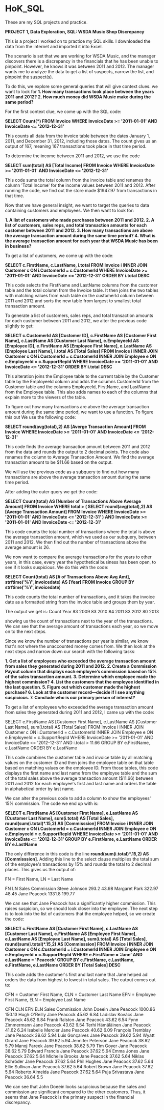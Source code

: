 # HoK_SQL
These are my SQL projects and practice.

**PROJECT 1, Data Exploration, SQL: WSDA Music Shop Discrepancy**

This is a project I worked on to practice my SQL skills. I downloaded the data from the internet and imported it into Excel.

The scenario is set that we are working for WSDA Music, and the manager discovers there is a discrepancy in the financials that he has been unable to pinpoint. However, he knows it was between 2011 and 2012. The manager wants me to analyze the data to get a list of suspects, narrow the list, and pinpoint the suspect(s).

To do this, we explore some general queries that will give context clues. we want to look for
**1. How many transactions took place between the years 2011 and 2012?
2. How much money did WSDA Music make during the same period?**

For the first context clue, we come up with the SQL code:

**SELECT
	Count(*)
FROM
	Invoice
WHERE
	InvoiceDate >= '2011-01-01' 
AND
	InvoiceDate <= '2012-12-31'**

This counts all data from the invoice table between the dates January 1, 2011, and December 31, 2012, including those dates. The count gives us an output of 167, meaning 167 transactions took place in that time period.

To determine the income between 2011 and 2012, we use the code

**SELECT
	sum(total) AS \[Total Income\]
FROM
	Invoice
WHERE
	InvoiceDate >= '2011-01-01' 
AND
	InvoiceDate <= '2012-12-31'**

This code sums the total column from the invoice table and renames the column 'Total Income' for the income values between 2011 and 2012. After running the code, we find out the store made $1947.97 from transactions in that time.

Now that we have general insight, we want to target the queries to data containing customers and employees. We then want to look for:

**1. A list of customers who made purchases between 2011 and 2012.
2. A list of customers, sales reps, and total transaction amounts for each customer 
between 2011 and 2012.
3. How many transactions are above the average transaction amount during the same 
time period?
4. What is the average transaction amount for each year that WSDA Music has been 
in business?**

To get a list of customers, we come up with the code:

**SELECT
	c.FirstName,
	c.LastName,
	i.total
FROM
	Invoice i
INNER JOIN
	Customer c
ON i.CustomerId = c.CustomerId
WHERE
	InvoiceDate >= '2011-01-01' 
AND
	InvoiceDate <= '2012-12-31'
ORDER BY
	i.total DESC**

This code selects the FirstName and LastName columns from the customer table and the total column from the Invoice table. It then joins the two tables with matching values from each table on the customerId column between 2011 and 2012 and sorts the new table from largest to smallest total transaction amount.


To generate a list of customers, sales reps, and total transaction amounts for each customer 
between 2011 and 2012, we alter the previous code slightly to get:

**SELECT
	c.CustomerId AS \[Customer ID\],
	c.FirstName AS \[Customer First Name\],
	c.LastName AS \[Customer Last Name\],
	e.EmployeeId AS \[Employee ID\],
	e.FirstName AS \[Employee First Name\],
	e.LastName AS \[Employee Last Name\],
	i.total AS \[Total Sales\]
FROM
	Invoice i
INNER JOIN
	Customer c
ON i.CustomerId = c.CustomerId
INNER JOIN
	Employee e
ON e.EmployeeId = c.SupportRepId
WHERE
	InvoiceDate >= '2011-01-01' 
AND
	InvoiceDate <= '2012-12-31'
ORDER BY
	i.total DESC**

This alteration joins the Employee table to the current table by the Customer table by the EmployeeId column and adds the columns CustomerId from the Customer table and the columns EmployeeId, FirstName, and LastName from the Employee table. This also adds names to each of the columns that explain more to the viewers of the table.

To figure out how many transactions are above the average transaction amount during the same 
time period, we want to use a function. To figure this out We use the following code:

**SELECT
	round(avg(total),2) AS \[Averge Transaction Amount\]
FROM
	Invoice
WHERE
	InvoiceDate >= '2011-01-01' 
AND
	InvoiceDate <= '2012-12-31'**

This code finds the average transaction amount between 2011 and 2012 from the data and rounds the output to 2 decimal points. The code also renames the column to Average Transaction Amount.
We find the average transaction amount to be $11.66 based on the output.

We will use the previous code as a subquery to find out how many transactions are above the average transaction amount during the same time period.

After adding the outer query we get the code:

**SELECT
	Count(total) AS [Number of Transactions Above Average Amount]
FROM
	Invoice
WHERE
	total > 
 (
	SELECT
		round(avg(total),2) AS [Averge Transaction Amount]
	FROM
		Invoice
	WHERE
		InvoiceDate >= '2011-01-01' 
	AND
		InvoiceDate <= '2012-12-31'
		)
AND
	InvoiceDate >= '2011-01-01' 
AND
	InvoiceDate <= '2012-12-31'**

This code counts the total number of transactions where the total is above the average transaction amount, which we used as our subquery, between 2011 and 2012. We then find out the number of transactions above the average amount is 26.
 

We now want to compare the average transactions for the years to other years, in this case, every year the hypothetical business has been open, to see if it looks suspicious. We do this with the code:

**SELECT
	Count(total) AS \[# of Transactions Above Avg Amt\],
	strftime('%Y',invoicedate) AS \[Year\]
FROM
	Invoice
GROUP BY
	strftime('%Y',invoicedate)**

This code counts the total number of transactions, and it takes the invoice date as a formatted string from the invoice table and groups them by year.

The output we get is:
Count Year
83	  2009
83	  2010
84	  2011
83	  2012
80	  2013

showing us the count of transactions next to the year of the transactions. We can see that the average amount of transactions each year, so we move on to the next steps.


Since we know the number of transactions per year is similar, we know that's not where the unaccounted money comes from. We then look at the next steps and narrow down our search with the following tasks:

**1. Get a list of employees who exceeded the average transaction amount from sales they 
generated during 2011 and 2012.
2. Create a Commission Payout column that displays each employee’s commission 
based on 15% of the sales transaction amount.
3. Determine which employee made the highest commission?
4. List the customers that the employee identified in the last question.
5. Figure out which customer made the highest purchase?
6. Look at the customer record—decide if I see anything suspicious.
7. Conclude who is our primary person of interest?**

To get a list of employees who exceeded the average transaction amount from sales they 
generated during 2011 and 2012, I came up with the code:

SELECT 
	e.FirstName AS \[Customer First Name\],
	e.LastName AS \[Customer Last Name\],
	sum(i.total) AS \[Total Sales\]
FROM
	Invoice i
INNER JOIN
	Customer c
ON i.CustomerId = c.CustomerId
INNER JOIN
	Employee e
ON e.EmployeeId = c.SupportRepId
WHERE
	InvoiceDate >= '2011-01-01' 
AND
	InvoiceDate <= '2012-12-31'
AND
	i.total > 11.66
GROUP BY
	e.FirstName,
	e.LastName
ORDER BY e.LastName

This code combines the customer table and invoice table by all matching values on the customer ID and then joins the employee table on that table based on matching values on the employee ID. From those tables, this code displays the first name and last name from the employee table and the sum of the total sales above the average transaction amount ($11.66) between 2011 and 2012 for each employee's first and last name and orders the table in alphabetical order by last name. 

We can alter the previous code to add a column to show the employees' 15% commission. The code we end up with is:

**SELECT 
	e.FirstName AS \[Customer First Name\],
	e.LastName AS \[Customer Last Name\],
	sum(i.total) AS \[Total Sales\],
	round(sum(i.total)*.15,2) AS \[Commisssion\]
FROM
	Invoice i
INNER JOIN
	Customer c
ON i.CustomerId = c.CustomerId
INNER JOIN
	Employee e
ON e.EmployeeId = c.SupportRepId
WHERE
	InvoiceDate >= '2011-01-01' 
AND
	InvoiceDate <= '2012-12-31'
GROUP BY
	e.FirstName,
	e.LastName
ORDER BY e.LastName**

The only difference in this code is the line **round(sum(i.total)*.15,2) AS \[Commisssion\]**. Adding this line to the select clause multiplies the total sum of the employee's transactions by 15% and rounds the total to 2 decimal places. This gives us the output of:

FN = First Name, LN = Last Name

FN        LN      Sales   Commission
Steve	    Johnson	293.2	  43.98
Margaret	Park  	322.97	48.45
Jane	    Peacock	1331.8	199.77

We can see that Jane Peacock has a significantly higher commission. This raises suspicion, so we should look closer into the employee. The next step is to look into the list of customers that the employee helped, so we create the code:

**SELECT
	c.FirstName AS \[Customer First Name\],
	c.LastName AS \[Customer Last Name\],
	e.FirstName AS \[Employee First Name\],
	e.LastName AS \[Employee Last Name\],
	sum(i.total) AS \[Total Sales\],
	round(sum(i.total)*.15,2) AS \[Commisssion\]
FROM 
	Invoice i
INNER JOIN
	Customer c
ON c.CustomerId = i.CustomerId
INNER JOIN
	Employee e
ON e.EmployeeId = c.SupportRepId
WHERE 
	e.FirstName = 'Jane'
AND
	e.LastName = 'Peacock'
GROUP BY
	c.FirstName,
	c.LastName,
	e.FirstName,
	e.LastName
ORDER BY \[Total Sales\] DESC**

This code adds the customer's first and last name that Jane helped ad orders the data from highest to lowest in total sales. The output comes out to:

CFN = Customer First Name, CLN = Customer Last Name
EFN = Employee First Name, ELN = Employee Last Name

CFN       CLN         EFN   ELN     Sales   Commission
John	    Doeein     	Jane	Peacock	1000.86	150.13
Hugh	    O'Reilly	  Jane	Peacock	45.62	6.84
Ladislav	Kovács	    Jane	Peacock	45.62	6.84
Frank     Ralston	    Jane	Peacock	43.62	6.54
Fynn	    Zimmermann  Jane	Peacock	43.62	6.54
Terhi	    Hämäläinen	Jane	Peacock	41.62	6.24
Isabelle  Mercier    	Jane	Peacock	40.62	6.09
François  Tremblay	  Jane	Peacock	39.62	5.94
Luís      Gonçalves	  Jane	Peacock	39.62	5.94
Wyatt	    Girard	    Jane	Peacock	39.62	5.94
Jennifer  Peterson	  Jane	Peacock	38.62	5.79
Manoj	    Pareek	    Jane	Peacock	38.62	5.79
Tim	      Goyer	      Jane	Peacock	38.62	5.79
Edward	  Francis	    Jane	Peacock	37.62	5.64
Emma	    Jones      	Jane	Peacock	37.62	5.64
Michelle  Brooks	    Jane	Peacock	37.62	5.64
Niklas    Schröder	  Jane	Peacock	37.62	5.64
Phil      Hughes	    Jane	Peacock	37.62	5.64
Ellie	    Sullivan	  Jane	Peacock	37.62	5.64
Robert    Brown	      Jane	Peacock	37.62	5.64
Roberto  	Almeida	    Jane	Peacock	37.62	5.64
Puja	    Srivastava  Jane	Peacock	36.64	5.5

We can see that John Doeein looks suspicious because the sales and commission are significant compared to the other customers. Thus, it seems that Jane Peacock is the primary suspect in the financial discrepancy.
